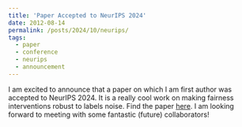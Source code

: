 ```yaml
---
title: 'Paper Accepted to NeurIPS 2024'
date: 2012-08-14
permalink: /posts/2024/10/neurips/
tags:
  - paper
  - conference
  - neurips
  - announcement
---
```


I am excited to announce that a paper on which I am first author was accepted to NeurIPS 2024. It is a really cool work on making fairness interventions robust to labels noise. Find the paper [here](https://nstromberg.github.io/publication/2024-06-13-knn). I am looking forward to meeting with some fantastic (future) collaborators!